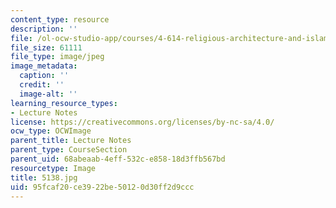 ```yaml
---
content_type: resource
description: ''
file: /ol-ocw-studio-app/courses/4-614-religious-architecture-and-islamic-cultures-fall-2002/95fcaf20ce3922be50120d30ff2d9ccc_5138.jpg
file_size: 61111
file_type: image/jpeg
image_metadata:
  caption: ''
  credit: ''
  image-alt: ''
learning_resource_types:
- Lecture Notes
license: https://creativecommons.org/licenses/by-nc-sa/4.0/
ocw_type: OCWImage
parent_title: Lecture Notes
parent_type: CourseSection
parent_uid: 68abeaab-4eff-532c-e858-18d3ffb567bd
resourcetype: Image
title: 5138.jpg
uid: 95fcaf20-ce39-22be-5012-0d30ff2d9ccc
---
```

